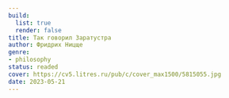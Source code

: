 ```yaml
---
build:
  list: true
  render: false
title: Так говорил Заратустра
author: Фридрих Ницще
genre:
- philosophy
status: readed
cover: https://cv5.litres.ru/pub/c/cover_max1500/5815055.jpg
date: 2023-05-21
---
```


